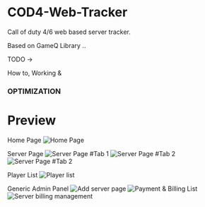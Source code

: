 # COD4-Web-Tracker
Call of duty 4/6 web based server tracker.

Based on GameQ Library ..

TODO -> 

How to, Working &
### OPTIMIZATION


# Preview
Home Page
![Home Page](https://i.imgur.com/2FNZ7ln.png)

Server Page
![Server Page #Tab 1](https://i.imgur.com/ZC2cz7R.png)
![Server Page #Tab 2](https://i.imgur.com/8vKzGZV.png)
![Server Page #Tab 2](https://i.imgur.com/V8nuxdP.png)

Player List
![Player list](https://i.imgur.com/s2kra6B.png)

Generic Admin Panel
![Add server page](https://i.imgur.com/dsINwjV.png)
![Payment & Billing List](https://i.imgur.com/GfEhL86.png)
![Server billing management](https://i.imgur.com/9AUSzhi.png)



